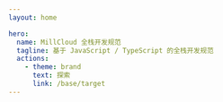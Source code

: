 ```yaml
---
layout: home

hero:
  name: MillCloud 全栈开发规范
  tagline: 基于 JavaScript / TypeScript 的全栈开发规范
  actions:
    - theme: brand
      text: 探索
      link: /base/target
---
```

